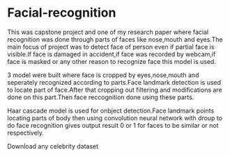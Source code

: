 # Facial-recognition
This was capstone project and one of my research paper where facial recognition was done through parts of faces like nose,mouth and eyes.The main focus of project was to detect face of person even if partial face is visible.If face is damaged in accident,if face was recorded by webcam,if face is masked or any other reason to recognize face this model is used.

3 model were built where face is cropped by eyes,nose,mouth and seperately recognized according to parts.Face landmark detection is used to locate part of face.After that cropping out filtering and modifications are done on this part.Then face reccognition done using these parts.

Haar cascade model is used for onbject detection.Face landmark points locating parts of body then using convolution neural network with droup to do face recognition gives output result 0 or 1 for faces to be similar or not respectively.

Download any celebrity dataset
